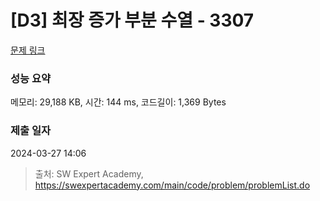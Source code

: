 # [D3] 최장 증가 부분 수열 - 3307 

[문제 링크](https://swexpertacademy.com/main/code/problem/problemDetail.do?contestProbId=AWBOKg-a6l0DFAWr) 

### 성능 요약

메모리: 29,188 KB, 시간: 144 ms, 코드길이: 1,369 Bytes

### 제출 일자

2024-03-27 14:06



> 출처: SW Expert Academy, https://swexpertacademy.com/main/code/problem/problemList.do